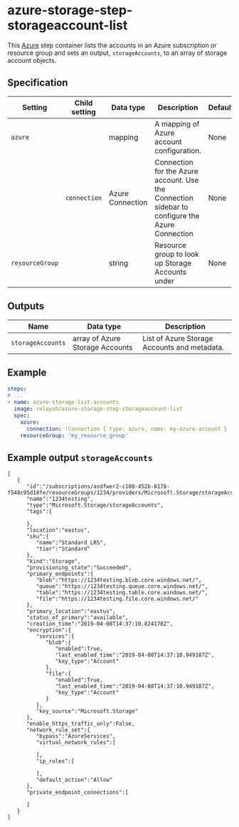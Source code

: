 # azure-storage-step-storageaccount-list

This [Azure](https://azure.microsoft.com/en-us/services/storage/) step container lists the accounts
in an Azure subscription or resource group and sets an output, `storageAccounts`, to an array of storage account objects.

## Specification

| Setting | Child setting | Data type | Description | Default | Required |
|---------|---------------|-----------|-------------|---------|----------|
| `azure` || mapping | A mapping of Azure account configuration. | None | True |
|| `connection` | Azure Connection | Connection for the Azure account. Use the Connection sidebar to configure the Azure Connection | None | True |
| `resourceGroup` || string | Resource group to look up Storage Accounts under | None | False | 

## Outputs

| Name | Data type | Description |
|------|-----------|-------------|
| `storageAccounts` | array of Azure Storage Accounts | List of Azure Storage Accounts and metadata. |

## Example

```yaml
steps:
# ...
- name: azure-storage-list-accounts
  image: relaysh/azure-storage-step-storageaccount-list
  spec:
    azure:
      connection: !Connection { type: azure, name: my-azure-account }
    resourceGroup: 'my_resource_group' 
```

## Example output `storageAccounts`

```
[
   {
      "id":"/subscriptions/asdfwer2-c108-452b-8178-f548c95d18fe/resourceGroups/1234/providers/Microsoft.Storage/storageAccounts/1234testing",
      "name":"1234testing",
      "type":"Microsoft.Storage/storageAccounts",
      "tags":{

      },
      "location":"eastus",
      "sku":{
         "name":"Standard_LRS",
         "tier":"Standard"
      },
      "kind":"Storage",
      "provisioning_state":"Succeeded",
      "primary_endpoints":{
         "blob":"https://1234testing.blob.core.windows.net/",
         "queue":"https://1234testing.queue.core.windows.net/",
         "table":"https://1234testing.table.core.windows.net/",
         "file":"https://1234testing.file.core.windows.net/"
      },
      "primary_location":"eastus",
      "status_of_primary":"available",
      "creation_time":"2019-04-08T14:37:10.824178Z",
      "encryption":{
         "services":{
            "blob":{
               "enabled":True,
               "last_enabled_time":"2019-04-08T14:37:10.949187Z",
               "key_type":"Account"
            },
            "file":{
               "enabled":True,
               "last_enabled_time":"2019-04-08T14:37:10.949187Z",
               "key_type":"Account"
            }
         },
         "key_source":"Microsoft.Storage"
      },
      "enable_https_traffic_only":False,
      "network_rule_set":{
         "bypass":"AzureServices",
         "virtual_network_rules":[

         ],
         "ip_rules":[

         ],
         "default_action":"Allow"
      },
      "private_endpoint_connections":[

      ]
   }
]
```


